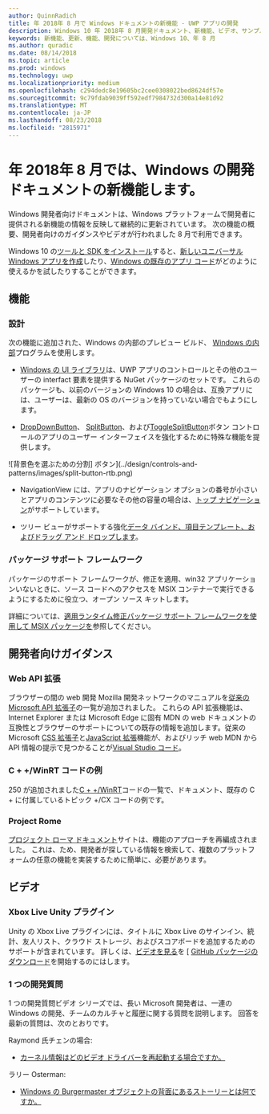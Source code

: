 ```yaml
---
author: QuinnRadich
title: 年 2018年 8 月で Windows ドキュメントの新機能 - UWP アプリの開発
description: Windows 10 年 2018年 8 月開発ドキュメント、新機能、ビデオ、サンプル、および開発者向けのガイダンスが追加されました。
keywords: 新機能、更新、機能、開発については、Windows 10、年 8 月
ms.author: quradic
ms.date: 08/14/2018
ms.topic: article
ms.prod: windows
ms.technology: uwp
ms.localizationpriority: medium
ms.openlocfilehash: c294dedc8e19605bc2cee0308022bed8624df57e
ms.sourcegitcommit: 9c79fdab9039ff592edf7984732d300a14e81d92
ms.translationtype: MT
ms.contentlocale: ja-JP
ms.lasthandoff: 08/23/2018
ms.locfileid: "2815971"
---
```

# <a name="whats-new-in-the-windows-developer-docs-in-august-2018"></a>年 2018年 8 月では、Windows の開発ドキュメントの新機能します。

Windows 開発者向けドキュメントは、Windows プラットフォームで開発者に提供される新機能の情報を反映して継続的に更新されています。 次の機能の概要、開発者向けのガイダンスやビデオが行われました 8 月で利用できます。

Windows 10 の[ツールと SDK をインストール](http://go.microsoft.com/fwlink/?LinkId=821431)すると、[新しいユニバーサル Windows アプリを作成](../get-started/create-uwp-apps.md)したり、[Windows の既存のアプリ コード](../porting/index.md)がどのように使えるかを試したりすることができます。

## <a name="features"></a>機能

### <a name="design"></a>設計

次の機能に追加された、Windows の内部のプレビュー ビルド、 [Windows の内部](https://insider.windows.com/)プログラムを使用します。

* [Windows の UI ライブラリ](https://aka.ms/winui-docs)は、UWP アプリのコントロールとその他のユーザーの interfact 要素を提供する NuGet パッケージのセットです。 これらのパッケージも、以前のバージョンの Windows 10 の場合は、互換アプリには、ユーザーは、最新の OS のバージョンを持っていない場合でもようにします。

* [DropDownButton](../design/controls-and-patterns/buttons.md#create-a-drop-down-button)、 [SplitButton](../design/controls-and-patterns/buttons.md#create-a-split-button)、および[ToggleSplitButton](../design/controls-and-patterns/buttons.md#create-a-toggle-split-button)ボタン コントロールのアプリのユーザー インターフェイスを強化するために特殊な機能を提供します。

![背景色を選ぶための分割] ボタン](../design/controls-and-patterns/images/split-button-rtb.png)

* NavigationView には、アプリのナビゲーション オプションの番号が小さいとアプリのコンテンツに必要なその他の容量の場合は、[トップ ナビゲーション](../design/controls-and-patterns/navigationview.md)がサポートしています。

* ツリー ビューがサポートする強化[データ バインド、項目テンプレート、およびドラッグ アンド ドロップします](../design/controls-and-patterns/tree-view.md)。

### <a name="package-support-framework"></a>パッケージ サポート フレームワーク

パッケージのサポート フレームワークが、修正を適用、win32 アプリケーションいないときに、ソース コードへのアクセスを MSIX コンテナーで実行できるようにするために役立つ、オープン ソース キットします。

詳細については、[適用ランタイム修正パッケージ サポート フレームワークを使用して MSIX パッケージを](../porting/package-support-framework.md)参照してください。

## <a name="developer-guidance"></a>開発者向けガイダンス

### <a name="web-api-extensions"></a>Web API 拡張

ブラウザーの間の web 開発 Mozilla 開発ネットワークのマニュアルを[従来の Microsoft API 拡張子](https://developer.mozilla.org/docs/Web/API/Microsoft_API_extensions)の一覧が追加されました。 これらの API 拡張機能は、Internet Explorer または Microsoft Edge に固有 MDN の web ドキュメントの互換性とブラウザーのサポートについての既存の情報を追加します。従来の Microsoft [CSS 拡張子](https://developer.mozilla.org/docs/Web/CSS/Microsoft_Extensions)と[JavaScript 拡張](https://developer.mozilla.org/docs/Web/JavaScript/Microsoft_JavaScript_extensions)機能が、およびリッチ web MDN から API 情報の提示で見つかることが[Visual Studio コード](https://code.visualstudio.com/updates/v1_25#_new-css-pseudo-selectors-and-pseudo-elements-from-mdn)。

### <a name="cwinrt-code-examples"></a>C + +/WinRT コードの例

250 が追加されました[C + +/WinRT](../cpp-and-winrt-apis/index.md)コードの一覧で、ドキュメント、既存の C + に付属しているトピック +/CX コードの例です。

### <a name="project-rome"></a>Project Rome

[プロジェクト ローマ ドキュメント](https://docs.microsoft.com/windows/project-rome/)サイトは、機能のアプローチを再編成されました。 これは、ため、開発者が探している情報を検索して、複数のプラットフォームの任意の機能を実装するために簡単に、必要があります。

## <a name="videos"></a>ビデオ

### <a name="xbox-live-unity-plugin"></a>Xbox Live Unity プラグイン

Unity の Xbox Live プラグインには、タイトルに Xbox Live のサインイン、統計、友人リスト、クラウド ストレージ、およびスコアボードを追加するためのサポートが含まれています。 詳しくは、[ビデオを見る](https://youtu.be/fVQZ-YgwNpY)を [ [GitHub パッケージのダウンロード](https://aka.ms/UnityPlugin)を開始するのにはします。

### <a name="one-dev-question"></a>1 つの開発質問

1 つの開発質問ビデオ シリーズでは、長い Microsoft 開発者は、一連の Windows の開発、チームのカルチャと履歴に関する質問を説明します。 回答を最新の質問は、次のとおりです。

Raymond 氏チェンの場合:

* [カーネル情報はどのビデオ ドライバーを再起動する場合ですか。](https://youtu.be/3SNAdyO1l5c)

ラリー Osterman:

* [Windows の Burgermaster オブジェクトの背面にあるストーリーとは何ですか。](https://youtu.be/0TDSbyAIvX0)